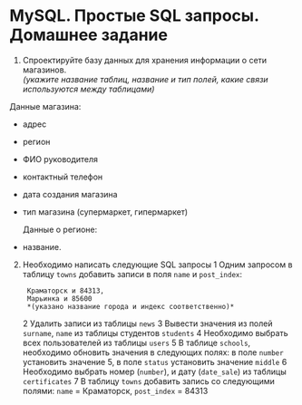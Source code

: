 # MySQL. Простые SQL запросы. Домашнее задание

1. Спроектируйте базу данных для хранения информации о сети
магазинов.  
*(укажите название таблиц, название и тип полей, какие связи
используются между таблицами)*

 Данные магазина:
- адрес
- регион
- ФИО руководителя
- контактный телефон
- дата создания магазина
- тип магазина (супермаркет, гипермаркет)

  Данные о регионе:
- название.

2. Необходимо написать следующие SQL запросы
	1 Одним запросом в таблицу `towns` добавить записи в поля `name`
и `post_index`:  

		Краматорск и 84313,  
		Марьинка и 85600    
		*(указано название города и индекс соответственно)*

	2 Удалить записи из таблицы `news`
	3 Вывести значения из полей `surname`, `name` из таблицы
студентов `students`
	4 Необходимо выбрать всех пользователей из таблицы `users`
	5 В таблице `schools`, необходимо обновить значения в
следующих полях: в поле `number` установить значение 5, в поле `status`
установить значение `middle`
	6 Необходимо выбрать номер (`number`), и дату (`date_sale`) из
таблицы `certificates`
	7 В таблицу `towns` добавить запись со следующими полями:
`name` = Краматорск, `post_index` = 84313